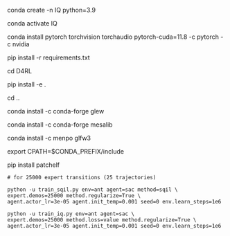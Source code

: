 conda create -n IQ python=3.9

conda activate IQ

conda install pytorch torchvision torchaudio pytorch-cuda=11.8 -c pytorch -c nvidia

pip install -r requirements.txt

<!-- git clone https://github.com/Farama-Foundation/D4RL.git -->

cd D4RL

pip install -e .

cd ..

conda install -c conda-forge glew

conda install -c conda-forge mesalib

conda install -c menpo glfw3

export CPATH=$CONDA_PREFIX/include

pip install patchelf

```
# for 25000 expert transitions (25 trajectories)

python -u train_sqil.py env=ant agent=sac method=sqil \
expert.demos=25000 method.regularize=True \
agent.actor_lr=3e-05 agent.init_temp=0.001 seed=0 env.learn_steps=1e6

python -u train_iq.py env=ant agent=sac \
expert.demos=25000 method.loss=value method.regularize=True \
agent.actor_lr=3e-05 agent.init_temp=0.001 seed=0 env.learn_steps=1e6
```
